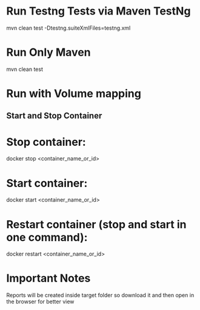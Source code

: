 # Run Testng Tests via Maven TestNg
mvn clean test -Dtestng.suiteXmlFiles=testng.xml

# Run Only Maven 
mvn clean test

# Run with Volume mapping

## Start and Stop Container
# Stop container:
docker stop <container_name_or_id>

# Start container:
docker start <container_name_or_id>

# Restart container (stop and start in one command):
docker restart <container_name_or_id>

# Important Notes 
Reports will be created inside target folder so download it and then open in the browser for better view